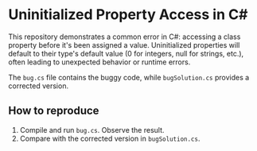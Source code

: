 # Uninitialized Property Access in C#

This repository demonstrates a common error in C#: accessing a class property before it's been assigned a value.  Uninitialized properties will default to their type's default value (0 for integers, null for strings, etc.), often leading to unexpected behavior or runtime errors.

The `bug.cs` file contains the buggy code, while `bugSolution.cs` provides a corrected version.

## How to reproduce
1. Compile and run `bug.cs`. Observe the result.
2. Compare with the corrected version in `bugSolution.cs`.